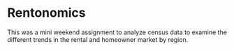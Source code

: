 # Rentonomics

This was a mini weekend assignment to analyze census data to examine the different trends in the rental and homeowner market by region.
